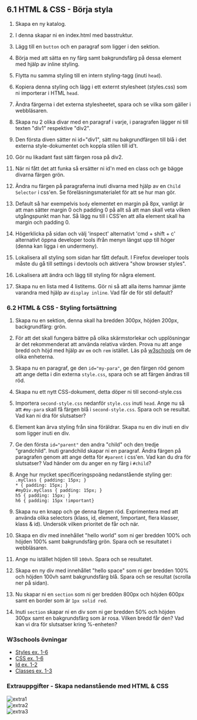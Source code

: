 ## 6.1 HTML & CSS - Börja styla

1. Skapa en ny katalog.

1. I denna skapar ni en index.html med basstruktur.

1. Lägg till en ```button``` och en paragraf som ligger i den sektion.

1. Börja med att sätta en ny färg samt bakgrundsfärg på dessa element med hjälp av inline styling.

1. Flytta nu samma styling till en intern styling-tagg (inuti ```head```).

1. Kopiera denna styling och lägg i ett externt stylesheet (styles.css) som ni importerar i HTML ```head```.

1. Ändra färgerna i det externa stylesheetet, spara och se vilka som gäller i webbläsaren.

1. Skapa nu 2 olika divar med en paragraf i varje, i paragrafen lägger ni till texten "div1" respektive "div2".

1. Den första diven sätter ni id="div1", sätt nu bakgrundfärgen till blå i det externa style-dokumentet och koppla stilen till id't.

1. Gör nu likadant fast sätt färgen rosa på div2.

1. När ni fått det att funka så ersätter ni id'n med en class och ge bägge divarna färgen grön.

1. Ändra nu färgen på paragraferna inuti divarna med hjälp av en ```Child Selector``` i css'en. Se föreläsningsmaterialet för att se hur man gör.

1. Default så har exempelvis ```body``` elementet en margin på 8px, vanligt är att man sätter margin 0 och padding 0 på allt så att man skall veta vilken utgångspunkt man har. Så lägg nu till i CSS'en att alla element skall ha margin och padding 0.

1. Högerklicka på sidan och välj 'inspect' alternativt 'cmd + shift + c' alternativt öppna developer tools ifrån menyn längst upp till höger (denna kan ligga i en undermeny).

1. Lokalisera all styling som sidan har fått default. I Firefox developer tools måste du gå till settings i devtools och aktivera "show browser styles".

1. Lokalisera att ändra och lägg till styling för några element.

1. Skapa nu en lista med 4 listitems. Gör ni så att alla items hamnar jämte varandra med hjälp av ```display inline```. Vad får de för stil default?

### 6.2 HTML & CSS - Styling fortsättning

1. Skapa nu en sektion, denna skall ha bredden 300px, höjden 200px, backgrundfärg: grön.

1. För att det skall fungera bättre på olika skärmstorlekar och upplösningar är det rekommenderat att använda relativa värden. Prova nu att ange bredd och höjd med hjälp av ```em``` och ```rem``` istället. Läs på [w3schools](https://www.w3schools.com/cssref/css_units.asp) om de olika enheterna.

1. Skapa nu en paragraf, ge den ```id="my-para"```, ge den färgen röd genom att ange detta i din externa ```style.css```, spara och se att färgen ändras till röd.

1. Skapa nu ett nytt CSS-dokument, detta döper ni till second-style.css

1. Importera ```second-style.css``` nedanför ```style.css``` inuti ```head```. Ange nu så att ```#my-para``` skall få färgen blå i ```second-style.css```. Spara och se resultat. Vad kan ni dra för slutsatser?

1. Element kan ärva styling från sina föräldrar. Skapa nu en div inuti en div som ligger inuti en div.

1. Ge den första ```id="parent"``` den andra "child" och  den tredje "grandchild". Inuti grandchild skapar ni en paragraf. Ändra färgen på paragrafen genom att ange detta för ```#parent``` i css'en. Vad kan du dra för slutsatser? Vad händer om du anger en ny färg i ```#child```?

1. Ange hur mycket specificeringspoäng nedanstående styling ger: <br>```.myClass { padding: 15px; }``` <br> ```* { padding: 15px; }``` <br> ```#myDiv.myClass { padding: 15px; }``` <br> ```h5 { padding: 15px; }``` <br> ```h6 { padding: 15px !important}```

1. Skapa nu en knapp och ge denna färgen röd. Exprimentera med att använda olika selectors (klass, id, element, !important, flera klasser, klass & id). Undersök vilken prioritet de får och när.

1. Skapa en div med innehållet "hello world" som ni ger bredden 100% och höjden 100% samt bakgrundsfärg grön. Spara och se resultatet i webbläsaren.

1. Ange nu istället höjden till ```100vh```. Spara och se resultatet.

1. Skapa en ny div med innehållet "hello space" som ni ger bredden 100% och höjden 100vh samt bakgrundsfärg blå. Spara och se resultat (scrolla ner på sidan).

1. Nu skapar ni en ```section``` som ni ger bredden 800px och höjden 600px samt en border som är ```1px solid red```.

1. Inuti ```section``` skapar ni en div som ni ger bredden 50% och höjden 300px samt en bakgrundsfärg som är rosa. Vilken bredd får den? Vad kan vi dra för slutsatser kring %-enheten?

### W3schools övningar
* <a href="https://www.w3schools.com/html/exercise.asp?filename=exercise_html_styles1" target="_blank">Styles ex. 1-6</a>
* <a href="https://www.w3schools.com/html/exercise.asp?filename=exercise_html_css1" target="_blank">CSS ex. 1-6</a>
* <a href="https://www.w3schools.com/html/exercise.asp?filename=exercise_html_id1" target="_blank">Id ex. 1-2</a>
* <a href="https://www.w3schools.com/html/exercise.asp?filename=exercise_html_classes1" target="_blank">Classes ex. 1-3</a>

### Extrauppgifter - Skapa nedanstående med HTML & CSS

![extra1](new/lectures-exercises/media/exercises-images/extra1.png "extra exercise 1")
<br>
![extra2](new/lectures-exercises/media/exercises-images/extra2.png "extra exercise 2")
<br>
![extra3](new/lectures-exercises/media/exercises-images/extra3.png "extra exercise 3")
